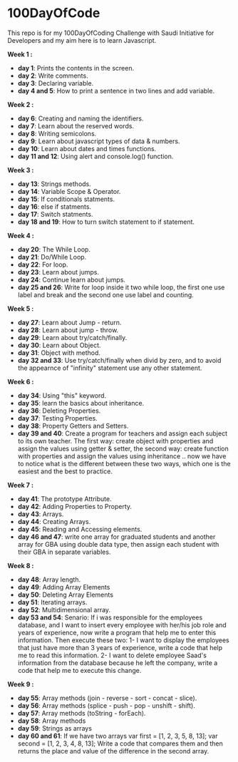 # 100DayOfCode
This repo is for my 100DayOfCoding Challenge with Saudi Initiative for Developers and my aim here is to learn Javascript.

<b>Week 1 :</b>
- <b>day 1</b>: Prints the contents in the screen.
- <b>day 2</b>: Write comments.
- <b>day 3</b>: Declaring variable.
- <b>day 4 and 5</b>: How to print a sentence in two lines and add variable.

<b>Week 2 :</b>
- <b>day 6</b>: Creating and naming the identifiers.
- <b>day 7</b>: Learn about the reserved words.
- <b>day 8</b>: Writing semicolons.
- <b>day 9</b>: Learn about javascript types of data & numbers.
- <b>day 10</b>: Learn about dates and times functions.
- <b>day 11 and 12</b>: Using alert and console.log() function.


<b>Week 3 :</b>
- <b>day 13</b>: Strings methods.
- <b>day 14</b>: Variable Scope & Operator.
- <b>day 15</b>: If conditionals statments.
- <b>day 16</b>: else if statments.
- <b>day 17</b>: Switch statments.
- <b>day 18 and 19</b>: How to turn switch statement to if statement.

<b>Week 4 :</b>
- <b>day 20</b>: The While Loop.
- <b>day 21</b>: Do/While Loop.
- <b>day 22</b>: For loop.
- <b>day 23</b>: Learn about jumps.
- <b>day 24</b>: Continue learn about jumps.
- <b>day 25 and 26</b>: Write for loop inside it two while loop, the first one use label and break and the second one use label and counting.


<b>Week 5 :</b>
- <b>day 27</b>: Learn about Jump - return.
- <b>day 28</b>: Learn about jump - throw.
- <b>day 29</b>: Learn about try/catch/finally.
- <b>day 30</b>: Learn about Object.
- <b>day 31</b>: Object with method.
- <b>day 32 and 33</b>: Use try/catch/finally when divid by zero, and to avoid the appearnce of "infinity" statement use any other statement.


<b>Week 6 :</b>
- <b>day 34</b>: Using "this" keyword.
- <b>day 35</b>: learn the basics about inheritance.
- <b>day 36</b>: Deleting Properties.
- <b>day 37</b>: Testing Properties.
- <b>day 38</b>: Property Getters and Setters.
- <b>day 39 and 40</b>: Create a program for teachers and assign each subject to its own teacher. The first way: create object with properties and assign the values ​​using getter & setter, the second way: create function with properties and assign the values ​​using inheritance .. now we have to notice what is the different between these two ways, which one is the easiest and the best to practice.


<b>Week 7 :</b>
- <b>day 41</b>: The prototype Attribute.
- <b>day 42</b>: Adding Properties to Property.
- <b>day 43</b>: Arrays.
- <b>day 44</b>: Creating Arrays.
- <b>day 45</b>: Reading and Accessing elements.
- <b>day 46 and 47</b>: write one array for graduated students and another array for GBA using double data type, then assign each student with their GBA in separate variables.


<b>Week 8 :</b>
- <b>day 48</b>: Array length.
- <b>day 49</b>: Adding Array Elements
- <b>day 50</b>: Deleting Array Elements
- <b>day 51</b>: Iterating arrays.
- <b>day 52</b>: Multidimensional array.
- <b>day 53 and 54</b>: Senario: If i was responsible for the employees database, and I want to insert every employee with her/his job role and years of experience, now write a program that help me to enter this information.
Then execute these two:
1- I want to display the employees that just have more than 3 years of experience, write a code that help me to read this information.
2- I want to delete employee Saad's information from the database because he left the company, write a code that help me to execute this change.



<b>Week 9 :</b>
- <b>day 55</b>: Array methods (join - reverse - sort - concat - slice).
- <b>day 56</b>: Array methods (splice - push - pop - unshift - shift).
- <b>day 57</b>: Array methods (toString - forEach).
- <b>day 58</b>: Array methods
- <b>day 59</b>: Strings as arrays
- <b>day 60 and 61</b>: If we have two arrays 
var first = [1, 2, 3, 5, 8, 13];
var second = [1, 2, 3, 4, 8, 13];
Write a code that compares them and then returns the place and value of the difference in the second array.